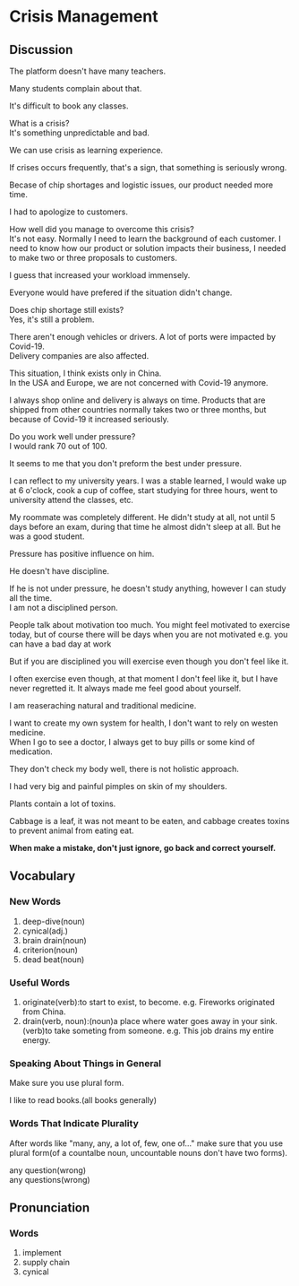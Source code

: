 # Crisis Management
## Discussion
The platform doesn't have many teachers.  

Many students complain about that.  

It's difficult to book any classes.  

What is a crisis?  
It's something unpredictable and bad.  

We can use crisis as learning experience.  

If crises occurs frequently, that's a sign, that something is seriously wrong.  

Becase of chip shortages and logistic issues, our product needed more time.  

I had to apologize to customers.  

How well did you manage to overcome this crisis?  
It's not easy. Normally I need to learn the background of each customer. I need to know how our product or solution impacts their business, I needed to make two or three proposals to customers.  

I guess that increased your workload immensely.  

Everyone would have prefered if the situation didn't change.  

Does chip shortage still exists?  
Yes, it's still a problem.  

There aren't enough vehicles or drivers. A lot of ports were impacted by Covid-19.  
Delivery companies are also affected.  

This situation, I think exists only in China.  
In the USA and Europe, we are not concerned with Covid-19 anymore.  

I always shop online and delivery is always on time. Products that are shipped from other countries normally takes two or three months, but because of Covid-19 it increased seriously.  

Do you work well under pressure?  
I would rank 70 out of 100.  

It seems to me that you don't preform the best under pressure.  

I can reflect to my university years. I was a stable learned, I would wake up at 6 o'clock, cook a cup of coffee, start studying for three hours, went to university attend the classes, etc.  

My roommate was completely different. He didn't study at all, not until 5 days before an exam, during that time he almost didn't sleep at all. But he was a good student.  

Pressure has positive influence on him.  

He doesn't have discipline.  

If he is not under pressure, he doesn't study anything, however I can study all the time.  
I am not a disciplined person.  

People talk about motivation too much. You might feel motivated to exercise today, but of course there will be days when you are not motivated e.g. you can have a bad day at work  

But if you are disciplined you will exercise even though you don't feel like it.  

I often exercise even though, at that moment I don't feel like it, but I have never regretted it. It always made me feel good about yourself.  

I am reaseraching natural and traditional medicine.  

I want to create my own system for health, I don't want to rely on westen medicine.  
When I go to see a doctor, I always get to buy pills or some kind of medication.  

They don't check my body well, there is not holistic approach.  

I had very big and painful pimples on skin of my shoulders. 

Plants contain a lot of toxins.  

Cabbage is a leaf, it was not meant to be eaten, and cabbage creates toxins to prevent animal from eating eat.  

**When make a mistake, don't just ignore, go back and correct yourself.**  

## Vocabulary
### New Words
1. deep-dive(noun)
1. cynical(adj.)
1. brain drain(noun)
1. criterion(noun)
1. dead beat(noun)

### Useful Words
1. originate(verb):to start to exist, to become. e.g. Fireworks originated from China.  
1. drain(verb, noun):(noun)a place where water goes away in your sink. (verb)to take someting from someone. e.g. This job drains my entire energy.

### Speaking About Things in General
Make sure you use plural form.  

I like to read books.(all books generally) 

### Words That Indicate Plurality
After words like "many, any, a lot of, few, one of..." make sure that you use plural form(of a countalbe noun, uncountable nouns don't have two forms).  

any question(wrong)  
any questions(wrong)  

## Pronunciation
### Words
1. implement
1. supply chain
1. cynical
